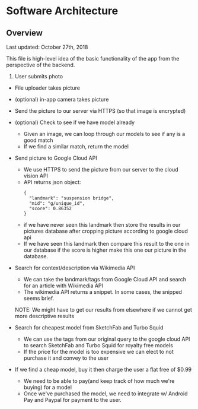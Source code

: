 # Software Architecture

## Overview
Last updated: October 27th, 2018

This file is high-level idea of the basic functionality of the app from the perspective of the backend.

1. User submits photo
  * File uploader takes picture
  * (optional) in-app camera takes picture
  * Send the picture to our server via HTTPS (so that image is encrypted)
* (optional) Check to see if we have model already
  * Given an image, we can loop through our models to see if any is a good match
  * If we find a similar match, return the model
* Send picture to Google Cloud API
  * We use HTTPS to send the picture from our server to the cloud vision API
  * API returns json object:
    ```
    {
      "landmark": "suspension bridge",
      "mid": "g/unique_id",
      "score": 0.86352
    }
    ```
  * if we have never seen this landmark then store the results in our pictures database after cropping picture according to google cloud api
  * If we have seen this landmark then compare this result to the one in our database if the score is higher make this one our picture in the database.
* Search for context/description via Wikimedia API
  * We can take the landmark/tags from Google Cloud API and search for an article with Wikimedia API
  * The wikimedia API returns a snippet. In some cases, the snipped seems brief.

  NOTE: We might have to get our results from elsewhere if we cannot get more descriptive results
* Search for cheapest model from SketchFab and Turbo Squid
  * We can use the tags from our original query to the google cloud API to search SketchFab and Turbo Squid for royalty free models
  * If the price for the model is too expensive we can elect to not purchase it and convey to the user
* If we find a cheap model, buy it then charge the user a flat free of $0.99
  * We need to be able to pay(and keep track of how much we're buying) for a model
  * Once we've purchased the model, we need to integrate w/ Android Pay and Paypal for payment to the user.

